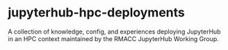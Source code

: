 # jupyterhub-hpc-deployments
A collection of knowledge, config, and experiences deploying JupyterHub in an HPC context maintained by the RMACC JupyterHub Working Group.
